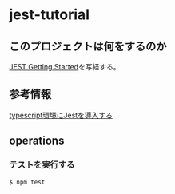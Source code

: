 # jest-tutorial

## このプロジェクトは何をするのか

[JEST Getting Started](https://jestjs.io/docs/getting-started)を写経する。


## 参考情報

[typescript環境にJestを導入する](https://qiita.com/mktu/items/d36416baba155dfecc00)


## operations

### テストを実行する

```
$ npm test
```

